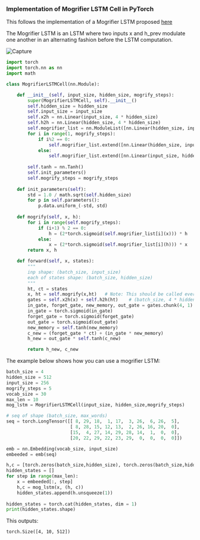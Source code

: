 ### Implementation of Mogrifier LSTM Cell in PyTorch
This follows the implementation of a Mogrifier LSTM proposed [here](https://arxiv.org/pdf/1909.01792.pdf)

The Mogrifier LSTM is an LSTM where two inputs x and h_prev modulate one another in an alternating fashion before the LSTM computation.

![Capture](https://user-images.githubusercontent.com/30661597/71353181-437f2080-25b3-11ea-97e6-fd52c796ad64.PNG)

```python
import torch
import torch.nn as nn
import math

class MogrifierLSTMCell(nn.Module):

    def __init__(self, input_size, hidden_size, mogrify_steps):
        super(MogrifierLSTMCell, self).__init__()
        self.hidden_size = hidden_size
        self.input_size = input_size
        self.x2h = nn.Linear(input_size, 4 * hidden_size)
        self.h2h = nn.Linear(hidden_size, 4 * hidden_size)
        self.mogrifier_list = nn.ModuleList([nn.Linear(hidden_size, input_size)])  # start with q
        for i in range(1, mogrify_steps):
            if i%2 == 0:
                self.mogrifier_list.extend([nn.Linear(hidden_size, input_size)])  # q
            else:
                self.mogrifier_list.extend([nn.Linear(input_size, hidden_size)])  # r
        
        self.tanh = nn.Tanh()
        self.init_parameters()
        self.mogrify_steps = mogrify_steps
    
    def init_parameters(self):
        std = 1.0 / math.sqrt(self.hidden_size)
        for p in self.parameters():
            p.data.uniform_(-std, std)
            
    def mogrify(self, x, h):
        for i in range(self.mogrify_steps):
            if (i+1) % 2 == 0: 
                h = (2*torch.sigmoid(self.mogrifier_list[i](x))) * h
            else:
                x = (2*torch.sigmoid(self.mogrifier_list[i](h))) * x
        return x, h

    def forward(self, x, states):
        """
        inp shape: (batch_size, input_size)
        each of states shape: (batch_size, hidden_size)
        """
        ht, ct = states
        x, ht = self.mogrify(x,ht)   # Note: This should be called every timestep
        gates = self.x2h(x) + self.h2h(ht)    # (batch_size, 4 * hidden_size)
        in_gate, forget_gate, new_memory, out_gate = gates.chunk(4, 1)
        in_gate = torch.sigmoid(in_gate)
        forget_gate = torch.sigmoid(forget_gate)
        out_gate = torch.sigmoid(out_gate)
        new_memory = self.tanh(new_memory)
        c_new = (forget_gate * ct) + (in_gate * new_memory)
        h_new = out_gate * self.tanh(c_new)

        return h_new, c_new
```

The example below shows how you can use a mogrifier LSTM:

```python
batch_size = 4
hidden_size = 512
input_size = 256
mogrify_steps = 5
vocab_size = 30
max_len = 10
mog_lstm = MogrifierLSTMCell(input_size, hidden_size,mogrify_steps)

# seq of shape (batch_size, max_words)
seq = torch.LongTensor([[ 8, 29, 18,  1, 17,  3, 26,  6, 26,  5],
                        [ 8, 28, 15, 12, 13,  2, 26, 16, 20,  0],
                        [15,  4, 27, 14, 29, 28, 14,  1,  0,  0],
                        [20, 22, 29, 22, 23, 29,  0,  0,  0,  0]])

emb = nn.Embedding(vocab_size, input_size)
embeeded = emb(seq)

h,c = [torch.zeros(batch_size,hidden_size), torch.zeros(batch_size,hidden_size)]
hidden_states = []
for step in range(max_len):
    x = embeeded[:, step]
    h,c = mog_lstm(x, (h, c))
    hidden_states.append(h.unsqueeze(1))
    
hidden_states = torch.cat(hidden_states, dim = 1)
print(hidden_states.shape)
```
This outputs:
```
torch.Size([4, 10, 512])
```
